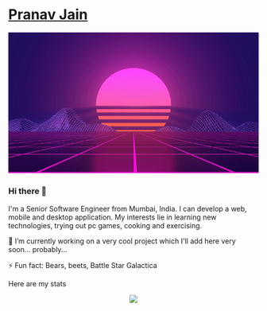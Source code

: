 # [Pranav Jain](https://pranavj1001.github.io/)

<p align="center">
  <img src="background2.gif">
</p>

### Hi there 👋

I'm a Senior Software Engineer from Mumbai, India. I can develop a web, mobile and desktop application. My interests lie in learning new technologies, trying out pc games, cooking and exercising.

🔭 I’m currently working on a very cool project which I'll add here very soon... probably...

⚡ Fun fact: Bears, beets, Battle Star Galactica

Here are my stats

<p align="center">
<img src="https://github-readme-stats.vercel.app/api?username=pranavj1001&count_private=true&show_icons=true">
</p>

<!--
**pranavj1001/pranavj1001** is a ✨ _special_ ✨ repository because its `README.md` (this file) appears on your GitHub profile.

Here are some ideas to get you started:

- 🔭 I’m currently working on ...
- 🌱 I’m currently learning ...
- 👯 I’m looking to collaborate on ...
- 🤔 I’m looking for help with ...
- 💬 Ask me about ...
- 📫 How to reach me: ...
- 😄 Pronouns: ...
- ⚡ Fun fact: ...
-->
